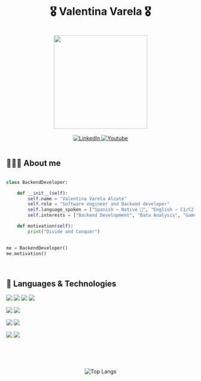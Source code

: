 
<h1 align="center">
  <strong> 🎖️ Valentina Varela 🎖️</strong>
</h1>
<br>

<div id="header" align="center">
  <img src="https://media.giphy.com/media/qgQUggAC3Pfv687qPC/giphy.gif" width="250"/>
</div>

<br>
<div id="badges" align="center">
  <a href="https://www.linkedin.com/in/valentinavarelaalzate/">
    <img src="https://img.shields.io/badge/LinkedIn-blue?style=for-the-badge&logo=linkedin&logoColor=white" alt="LinkedIn"/>
  </a>
  <a href="https://www.youtube.com/channel/UCx0-qBzkJ2xlU4-PFKUBqnQ">
    <img src="https://img.shields.io/badge/YouTube-red?style=for-the-badge&logo=youtube&logoColor=white" alt="Youtube"/>
  </a>
</div>
<br>

## 👩🏻‍💻 About me
```python

class BackendDeveloper:

    def __init__(self):
        self.name = "Valentina Varela Alzate"
        self.role = "Software engineer and Backend developer"
        self.language_spoken = ["Spanish ~ Native 🌟", "English ~ C1/C2 🌟"]
        self.interests = ["Backend Development", "Data Analysis", "Game Development"]

    def motivation(self):
        print("Divide and Conquer")

  
me = BackendDeveloper()
me.motivation()
```
<br>
  
## 🚀 Languages & Technologies  
![](https://img.shields.io/badge/Code-Python-informational?style=flat&logo=python&logoColor=white&color=6aa6f8)
![](https://img.shields.io/badge/Framework-Django-informational?style=flat&logo=django&logoColor=white&color=6aa6f8)
![](https://img.shields.io/badge/Framework-FastAPI-informational?style=flat&logo=fastapi&logoColor=white&color=6aa6f8)
![](https://img.shields.io/badge/Framework-Flask-informational?style=flat&logo=flask&logoColor=white&color=6aa6f8)

![](https://img.shields.io/badge/Code-Golang-informational?style=flat&logo=go&logoColor=white&color=00ADD8)
![](https://img.shields.io/badge/Framework-Gin-informational?style=flat&logo=gin&logoColor=white&color=00ADD8)

![](https://img.shields.io/badge/Code-Java-informational?style=flat&logo=openjdk&logoColor=white&color=ED8B00)
![](https://img.shields.io/badge/Framework-Spring-informational?style=flat&logo=spring&logoColor=white&color=ED8B00)

![](https://img.shields.io/badge/Code-NodeJS-informational?style=flat&logo=Node.js&logoColor=white&color=43853D)
![](https://img.shields.io/badge/Code-NestJS-informational?style=flat&logo=NestJS&logoColor=white&color=43853D)

<br>

  
<br>
<br>
  
<div align=center>
  
  ![Top Langs](https://github-readme-stats.vercel.app/api/top-langs/?username=Valentina17varela)
  
</div>
  
 



